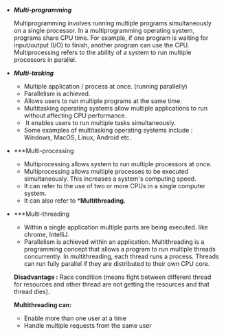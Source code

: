 
- ***Multi-programming***
	
	Multiprogramming involves running multiple programs simultaneously on a single processor. In a multiprogramming operating system, programs share CPU time. For example, if one program is waiting for input/output (I/O) to finish, another program can use the CPU.
	Multiprocessing refers to the ability of a system to run multiple processors in parallel.
	
- ***Multi-tasking***
	
	- Multiple application / process at once. (running parallelly)
	 - Parallelism is achieved.
	- Allows users to run multiple programs at the same time.
	- Multitasking operating systems allow multiple applications to run without affecting CPU performance.
	-  It enables users to run multiple tasks simultaneously.
	- Some examples of multitasking operating systems include : Windows, MacOS, Linux, Android etc.
	
- ***Multi-processing
	
	- Multiprocessing allows system to run multiple processors at once.
	- Multiprocessing allows multiple processes to be executed simultaneously. This increases a system's computing speed. 
	- It can refer to the use of two or more CPUs in a single computer system. 
	- It can also refer to ***Multithreading.**
	
- ***Multi-threading
	
	 - Within a single application multiple parts are being executed. like chrome, IntelliJ.
	 - Parallelism is achieved within an application.
	Multithreading is a programming concept that allows a program to run multiple threads concurrently. In multithreading, each thread runs a process. Threads can run fully parallel if they are distributed to their own CPU core.
	
	**Disadvantage :** Race condition (means fight between different thread for resources and other thread are not getting the resources and that thread dies).
	
	**Multithreading can:** 
	
	- Enable more than one user at a time
	- Handle multiple requests from the same user
